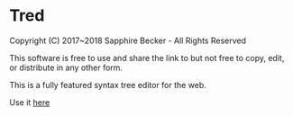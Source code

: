 # Tred #
Copyright (C) 2017~2018 Sapphire Becker - All Rights Reserved

This software is free to use and share the link to but not free to copy, edit, or distribute in any other form.

This is a fully featured syntax tree editor for the web.

Use it [here](http://tred.logicplace.com)
